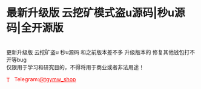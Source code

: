 # 最新升级版 云挖矿模式盗u源码|秒u源码|全开源版

<br>更新升级版 云挖矿盗u 秒u源码 和之前版本差不多 升级版本的 修复其他钱包打不开等bug<br>仅限用于学习和研究目的，不得将用于商业或者非法用途！<br>






<p style="color: red;"><img src="https://cdn-icons-png.flaticon.com/512/2111/2111646.png" alt="Telegram Icon" style="width: 16px; vertical-align: middle; margin-right: 5px;">Telegram:<a href="https://t.me/tgymw_shop" style="color: red;">@tgymw_shop</a></p>
